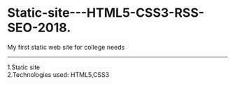 # Static-site---HTML5-CSS3-RSS-SEO-2018.

My first static web site for college needs
<hr/>
1.Static site 
<br/>
2.Technologies used: HTML5,CSS3
